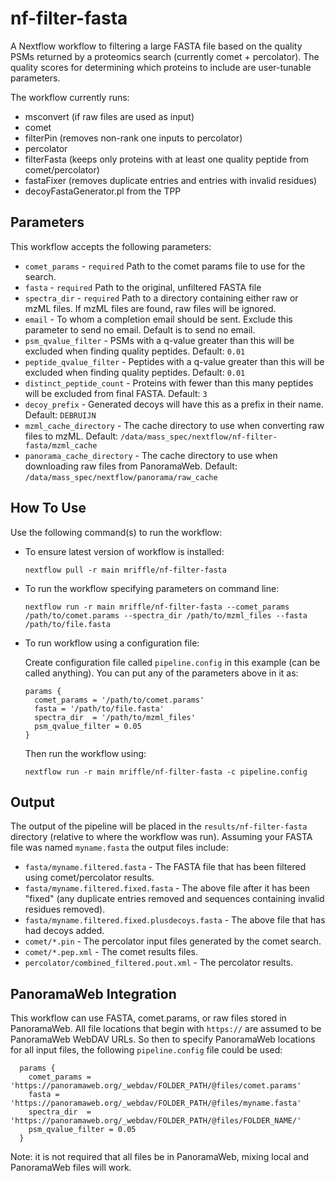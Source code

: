 # nf-filter-fasta
A Nextflow workflow to filtering a large FASTA file based on the quality PSMs returned
by a proteomics search (currently comet + percolator). The quality scores for determining
which proteins to include are user-tunable parameters.

The workflow currently runs:

- msconvert (if raw files are used as input)
- comet
- filterPin (removes non-rank one inputs to percolator)
- percolator
- filterFasta (keeps only proteins with at least one quality peptide from comet/percolator)
- fastaFixer (removes duplicate entries and entries with invalid residues)
- decoyFastaGenerator.pl from the TPP

## Parameters
This workflow accepts the following parameters:

- `comet_params` - `required` Path to the comet params file to use for the search.
- `fasta` - `required` Path to the original, unfiltered FASTA file
- `spectra_dir` - `required` Path to a directory containing either raw or mzML files. If mzML files are found, raw files will be ignored. 
- `email` - To whom a completion email should be sent. Exclude this parameter to send no email. Default is to send no email.
- `psm_qvalue_filter` - PSMs with a q-value greater than this will be excluded when finding quality peptides. Default: `0.01`
- `peptide_qvalue_filter` - Peptides with a q-value greater than this will be excluded when finding quality peptides. Default: `0.01`
- `distinct_peptide_count` - Proteins with fewer than this many peptides will be excluded from final FASTA. Default: `3`
- `decoy_prefix` - Generated decoys will have this as a prefix in their name. Default: `DEBRUIJN`
- `mzml_cache_directory` - The cache directory to use when converting raw files to mzML. Default: `/data/mass_spec/nextflow/nf-filter-fasta/mzml_cache`
- `panorama_cache_directory` - The cache directory to use when downloading raw files from PanoramaWeb. Default: `/data/mass_spec/nextflow/panorama/raw_cache`

## How To Use
Use the following command(s) to run the workflow:

- To ensure latest version of workflow is installed:

  `nextflow pull -r main mriffle/nf-filter-fasta`

- To run the workflow specifying parameters on command line:

  `nextflow run -r main mriffle/nf-filter-fasta --comet_params /path/to/comet.params --spectra_dir /path/to/mzml_files --fasta /path/to/file.fasta`

- To run workflow using a configuration file:

  Create configuration file called `pipeline.config` in this example (can be called anything). You can put any of the parameters above in it as:

  ```
  params {
    comet_params = '/path/to/comet.params'
    fasta = '/path/to/file.fasta'
    spectra_dir  = '/path/to/mzml_files'
    psm_qvalue_filter = 0.05
  }
  ```

  Then run the workflow using:

  `nextflow run -r main mriffle/nf-filter-fasta -c pipeline.config`

## Output
The output of the pipeline will be placed in the `results/nf-filter-fasta` directory (relative to where the workflow was run). Assuming your FASTA file was named `myname.fasta` the output files include:
- `fasta/myname.filtered.fasta` - The FASTA file that has been filtered using comet/percolator results.
- `fasta/myname.filtered.fixed.fasta` - The above file after it has been "fixed" (any duplicate entries removed and sequences containing invalid residues removed).
- `fasta/myname.filtered.fixed.plusdecoys.fasta` - The above file that has had decoys added.
- `comet/*.pin` - The percolator input files generated by the comet search.
- `comet/*.pep.xml` - The comet results files.
- `percolator/combined_filtered.pout.xml` - The percolator results.

## PanoramaWeb Integration
This workflow can use FASTA, comet.params, or raw files stored in PanoramaWeb. All file locations that begin with `https://` are assumed to be PanoramaWeb WebDAV URLs. So then to specify PanoramaWeb locations for all input files, the following `pipeline.config` file could be used:

```
  params {
    comet_params = 'https://panoramaweb.org/_webdav/FOLDER_PATH/@files/comet.params'
    fasta = 'https://panoramaweb.org/_webdav/FOLDER_PATH/@files/myname.fasta'
    spectra_dir  = 'https://panoramaweb.org/_webdav/FOLDER_PATH/@files/FOLDER_NAME/'
    psm_qvalue_filter = 0.05
  }
```
Note: it is not required that all files be in PanoramaWeb, mixing local and PanoramaWeb files will work.

